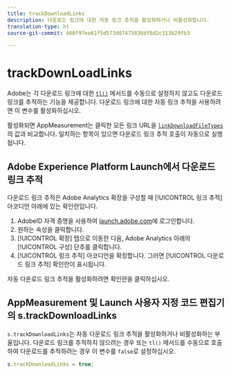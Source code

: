 ```yaml
---
title: trackDownloadLinks
description: 다운로드 링크에 대한 자동 링크 추적을 활성화하거나 비활성화합니다.
translation-type: ht
source-git-commit: 468f97ee61f5d573d07475836df8d2c313b29fb3

---
```



# trackDownLoadLinks

Adobe는 각 다운로드 링크에 대한 [`tl()`](../functions/tl-method.md) 메서드를 수동으로 설정하지 않고도 다운로드 링크를 추적하는 기능을 제공합니다. 다운로드 링크에 대한 자동 링크 추적을 사용하려면 이 변수를 활성화하십시오.

활성화되면 AppMeasurement는 클릭한 모든 링크 URL을 [`linkDownloadFileTypes`](linkdownloadfiletypes.md)의 값과 비교합니다. 일치하는 항목이 있으면 다운로드 링크 추적 호출이 자동으로 실행됩니다.

## Adobe Experience Platform Launch에서 다운로드 링크 추적

다운로드 링크 추적은 Adobe Analytics 확장을 구성할 때 [!UICONTROL 링크 추적] 아코디언 아래에 있는 확인란입니다.

1. AdobeID 자격 증명을 사용하여 [launch.adobe.com](https://launch.adobe.com)에 로그인합니다.
2. 원하는 속성을 클릭합니다.
3. [!UICONTROL 확장] 탭으로 이동한 다음, Adobe Analytics 아래의 [!UICONTROL 구성] 단추를 클릭합니다.
4. [!UICONTROL 링크 추적] 아코디언을 확장합니다. 그러면 [!UICONTROL 다운로드 링크 추적] 확인란이 표시됩니다.

자동 다운로드 링크 추적을 활성화하려면 확인란을 클릭하십시오.

## AppMeasurement 및 Launch 사용자 지정 코드 편집기의 s.trackDownloadLinks

`s.trackDownloadLinks`는 자동 다운로드 링크 추적을 활성화하거나 비활성화하는 부울입니다. 다운로드 링크를 추적하지 않으려는 경우 또는 `tl()` 메서드를 수동으로 호출하여 다운로드를 추적하려는 경우 이 변수를 `false`로 설정하십시오.

```js
s.trackDownloadLinks = true;
```
